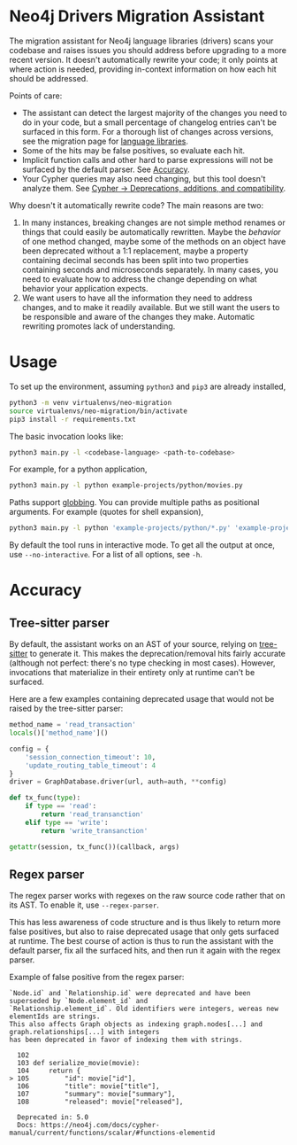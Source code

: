 # Neo4j Drivers Migration Assistant

The migration assistant for Neo4j language libraries (drivers) scans your codebase and raises issues you should address before upgrading to a more recent version.
It doesn't automatically rewrite your code; it only points at where action is needed, providing in-context information on how each hit should be addressed.

Points of care:
- The assistant can detect the largest majority of the changes you need to do in your code, but a small percentage of changelog entries can't be surfaced in this form. For a thorough list of changes across versions, see the migration page for [language libraries](https://neo4j.com/docs/create-applications/).
- Some of the hits may be false positives, so evaluate each hit.
- Implicit function calls and other hard to parse expressions will not be surfaced by the default parser. See [Accuracy](#accuracy).
- Your Cypher queries may also need changing, but this tool doesn't analyze them. See [Cypher -> Deprecations, additions, and compatibility](https://neo4j.com/docs/cypher-manual/current/deprecations-additions-removals-compatibility/).

Why doesn't it automatically rewrite code? The main reasons are two:

1. In many instances, breaking changes are not simple method renames or things that could easily be automatically rewritten. Maybe the _behavior_ of one method changed, maybe some of the methods on an object have been deprecated without a 1:1 replacement, maybe a property containing decimal seconds has been split into two properties containing seconds and microseconds separately. In many cases, you need to evaluate how to address the change depending on what behavior your application expects.
2. We want users to have all the information they need to address changes, and to make it readily available. But we still want the users to be responsible and aware of the changes they make. Automatic rewriting promotes lack of understanding.


# Usage
To set up the environment, assuming `python3` and `pip3` are already installed,

```bash
python3 -m venv virtualenvs/neo-migration
source virtualenvs/neo-migration/bin/activate
pip3 install -r requirements.txt
```

The basic invocation looks like:

```bash
python3 main.py -l <codebase-language> <path-to-codebase>
```

For example, for a python application,

```bash
python3 main.py -l python example-projects/python/movies.py
```

Paths support [globbing](https://www.man7.org/linux/man-pages/man7/glob.7.html).
You can provide multiple paths as positional arguments.
For example (quotes for shell expansion),

```bash
python3 main.py -l python 'example-projects/python/*.py' 'example-projects/python/subdir/**/*.py' '/a/full/dir/'
```

By default the tool runs in interactive mode. To get all the output at once, use `--no-interactive`.
For a list of all options, see `-h`.


# Accuracy
## Tree-sitter parser
By default, the assistant works on an AST of your source, relying on [tree-sitter](https://tree-sitter.github.io/) to generate it.
This makes the deprecation/removal hits fairly accurate (although not perfect: there's no type checking in most cases).
However, invocations that materialize in their entirety only at runtime can't be surfaced.

Here are a few examples containing deprecated usage that would not be raised by the tree-sitter parser:

```python
method_name = 'read_transaction'
locals()['method_name']()
```

```python
config = {
    'session_connection_timeout': 10,
    'update_routing_table_timeout': 4
}
driver = GraphDatabase.driver(url, auth=auth, **config)
```

```python
def tx_func(type):
    if type == 'read':
        return 'read_transanction'
    elif type == 'write':
        return 'write_transanction'

getattr(session, tx_func())(callback, args)
```

## Regex parser
The regex parser works with regexes on the raw source code rather that on its AST.
To enable it, use `--regex-parser`.

This has less awareness of code structure and is thus likely to return more false positives, but also to raise deprecated usage that only gets surfaced at runtime. 
The best course of action is thus to run the assistant with the default parser, fix all the surfaced hits, and then run it again with the regex parser.

Example of false positive from the regex parser:

```log
`Node.id` and `Relationship.id` were deprecated and have been superseded by `Node.element_id` and
`Relationship.element_id`. Old identifiers were integers, wereas new elementIds are strings.
This also affects Graph objects as indexing graph.nodes[...] and graph.relationships[...] with integers
has been deprecated in favor of indexing them with strings.

  102
  103 def serialize_movie(movie):
  104     return {
> 105         "id": movie["id"],
  106         "title": movie["title"],
  107         "summary": movie["summary"],
  108         "released": movie["released"],

  Deprecated in: 5.0
  Docs: https://neo4j.com/docs/cypher-manual/current/functions/scalar/#functions-elementid
```
